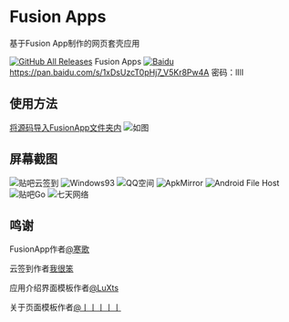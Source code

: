 # Fusion Apps
基于Fusion App制作的网页套壳应用

<a href="https://github.com/wherewhere/FusionApps/releases"><img alt="GitHub All Releases" src="https://img.shields.io/github/downloads/wherewhere/FusionApps/total.svg?label=DOWNLOAD&logo=github&style=for-the-badge"></a>
Fusion Apps
<a href="https://pan.baidu.com/s/1xDsUzcT0pHj7_V5Kr8Pw4A"><img alt="Baidu" src="https://img.shields.io/badge/download-%e5%af%86%e7%a0%81%ef%bc%9alIIl-magenta.svg?label=%e4%b8%8b%e8%bd%bd&logo=baidu&style=for-the-badge"></a>
https://pan.baidu.com/s/1xDsUzcT0pHj7_V5Kr8Pw4A 密码：lIlI
## 使用方法
[将源码导入FusionApp文件夹内](https://www.coolapk.com/feed/6170506?shareKey=OWJhM2I3Mjg2YzgyNWRhMjk3MGU~&shareUid=536381&shareFrom=com.coolapk.market_9.6)
![如图](http://image.coolapk.com/feed/2018/0415/536381_1523799927_6846@1080x2160.jpg.m.jpg)
## 屏幕截图
![贴吧云签到](http://image.coolapk.com/apk_image/2019/0930/23/1569582604216-180208-o_1dm1e20v4185d12ubk9p3041mb6s-uid-536381@1533x2560.png)
![Windows93](http://image.coolapk.com/apk_image/2019/1001/00/1569859433173-180217-o_1dm1eosh4e8lc2fce4sp7e3o1i-uid-536381@1533x2560.png)
![QQ空间](http://image.coolapk.com/apk_image/2019/1013/11/1570936953963-180352-o_1dn1i7po51lkh1qfg1rb44c7im3u-uid-536381@1084x1810.png)
![ApkMirror](http://image.coolapk.com/apk_image/2019/1013/11/1570937188669-180611-o_1dn1iesdu1ot5qoh6dnjfc12s3u-uid-536381@1084x1810.png)
![Android File Host](http://image.coolapk.com/apk_image/2019/1013/11/1570937245584-191595-o_1dn1ig9ikr2spg91d5m1ilua2fq-uid-536381@1084x1810.png)
![贴吧Go](http://image.coolapk.com/apk_image/2019/1013/11/1570937093357-180576-o_1dn1icjlk1qo5qu813101qph1d6812-uid-536381@1084x1810.png)
![七天网络](http://image.coolapk.com/apk_image/2019/1001/00/1569859462696-179798-o_1dm1etosk10c6lnvgq21aoek2gu-uid-536381@1533x2560.png)
## 鸣谢
FusionApp作者[@寒歌](http://www.coolapk.com/u/675594)

云签到作者[我很笨](http://www.coolapk.com/u/510022)

应用介绍界面模板作者[@LuXts](http://www.coolapk.com/u/1230938)

关于页面模板作者[@丨丨丨丨丨](http://www.coolapk.com/u/453544)
